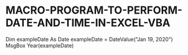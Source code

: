 # MACRO-PROGRAM-TO-PERFORM-DATE-AND-TIME-IN-EXCEL-VBA

Dim exampleDate As Date
exampleDate = DateValue("Jan 19, 2020") MsgBox Year(exampleDate)
